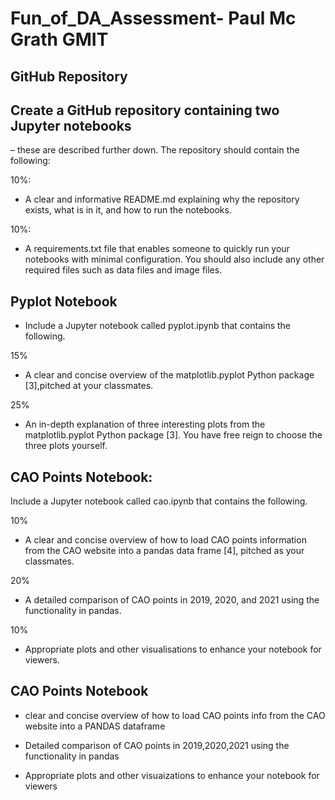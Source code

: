 # Fun_of_DA_Assessment- Paul Mc Grath GMIT



##   GitHub Repository

## Create a GitHub repository containing two Jupyter notebooks

– these are described further down. The repository should contain the following:

10%:
- A clear and informative README.md explaining why the repository exists, what is in it, and how to run the notebooks.

10%:
- A requirements.txt file that enables someone to quickly run your notebooks with minimal configuration. You should also include any other required files such as data files and image files.

## Pyplot Notebook
- Include a Jupyter notebook called pyplot.ipynb that contains the following.

15%
- A clear and concise overview of the matplotlib.pyplot Python package [3],pitched at your classmates.

25%
- An in-depth explanation of three interesting plots from the matplotlib.pyplot Python package [3]. You have free reign to choose the three plots yourself.



## CAO Points Notebook:
Include a Jupyter notebook called cao.ipynb that contains the following.

10%
- A clear and concise overview of how to load CAO points information from the CAO website into a pandas data frame [4], pitched as your classmates.

20%
- A detailed comparison of CAO points in 2019, 2020, and 2021 using the functionality in pandas.

10%
- Appropriate plots and other visualisations to enhance your notebook for viewers.


## CAO Points Notebook
 
 - clear and concise overview of how to load CAO points info from the CAO website into a PANDAS dataframe
 
 - Detailed comparison of CAO points in 2019,2020,2021 using the functionality in pandas
 
 - Appropriate plots and other visuaizations to enhance your notebook for viewers